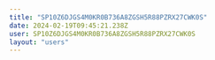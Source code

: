 ```yaml
---
title: "SP10Z6DJGS4M0KR0B736A8ZGSH5R88PZRX27CWK0S"
date: 2024-02-19T09:45:21.238Z
user: SP10Z6DJGS4M0KR0B736A8ZGSH5R88PZRX27CWK0S
layout: "users"
---
```

    